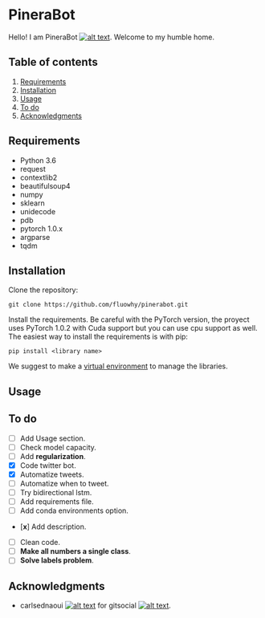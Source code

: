 # PineraBot

Hello! I am PineraBot [![alt text][1.1]][1]. Welcome to my humble home.

## Table of contents
1. [Requirements](#requirements)
2. [Installation](#installation)
3. [Usage](#usage)
3. [To do](#todo)
4. [Acknowledgments](#ack)

## Requirements <a name="requirements"></a>

* Python 3.6
* request
* contextlib2
* beautifulsoup4
* numpy
* sklearn
* unidecode
* pdb
* pytorch 1.0.x
* argparse
* tqdm

## Installation <a name="installations"></a>

Clone the repository:
```
git clone https://github.com/fluowhy/pinerabot.git
```
Install the requirements. Be careful with the PyTorch version, the proyect uses PyTorch 1.0.2 with Cuda support but you can use cpu support as well. The easiest way to install the requirements is with pip:
```
pip install <library name>
``` 
We suggest to make a [virtual environment](https://virtualenv.pypa.io/en/latest/) to manage the libraries.

## Usage <a name="usage"></a>

## To do <a name="todo"></a>

- [ ] Add Usage section.
- [ ] Check model capacity.
- [ ] Add **regularization**.
- [x] Code twitter bot.
- [x] Automatize tweets.
- [ ] Automatize when to tweet.
- [ ] Try bidirectional lstm.
- [ ] Add requirements file.
- [ ] Add conda environments option.
- [**x**] Add description.
- [ ] Clean code.
- [ ] **Make all numbers a single class**.
- [ ] **Solve labels problem**.

## Acknowledgments <a name="ack"></a>

* carlsednaoui [![alt text][1.2]][2] for gitsocial [![alt text][1.2]][3].

[1.1]: http://i.imgur.com/wWzX9uB.png
[1]: https://twitter.com/BotPinera
[1.2]: http://i.imgur.com/9I6NRUm.png
[2]: https://github.com/carlsednaoui
[3]: https://github.com/carlsednaoui/gitsocial